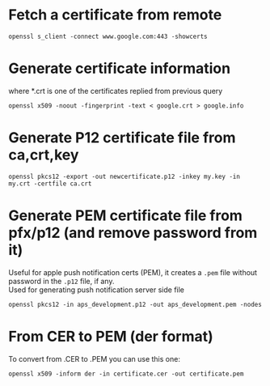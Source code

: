 # Fetch a certificate from remote
```
openssl s_client -connect www.google.com:443 -showcerts
```

# Generate certificate information
where *.crt is one of the certificates replied from previous query
```
openssl x509 -noout -fingerprint -text < google.crt > google.info
```

# Generate P12 certificate file from ca,crt,key
```
openssl pkcs12 -export -out newcertificate.p12 -inkey my.key -in my.crt -certfile ca.crt
```

# Generate PEM certificate file from pfx/p12 (and remove password from it)
Useful for apple push notification certs (PEM), it creates a `.pem` file without password in the `.p12` file, if any.<br>
Used for generating push notification server side file
```
openssl pkcs12 -in aps_development.p12 -out aps_development.pem -nodes
```

# From CER to PEM (der format)
To convert from .CER to .PEM you can use this one:
```
openssl x509 -inform der -in certificate.cer -out certificate.pem
```
